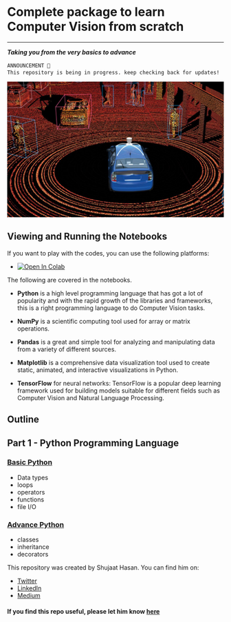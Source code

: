 # **Complete package to learn Computer Vision from scratch**
****************
***Taking you from the very basics to advance***

```
ANNOUNCEMENT 🚀
This repository is being in progress. keep checking back for updates!
```

![toolss](https://github.com/shujaat81/become_a_computer_vision_expert/blob/main/images/git_readme_cover.jpeg)

## Viewing and Running the Notebooks

If you want to play with the codes, you can use the following platforms: 

* <a href="https://colab.research.google.com/github/shujaat81/become_a_computer_vision_expert" target="_parent"><img src="https://colab.research.google.com/assets/colab-badge.svg" alt="Open In Colab"/></a>

The following are covered in the notebooks.

* **Python** is a high level programming language that has got a lot of popularity and with the rapid growth of the libraries and frameworks, this is a right programming language to do Computer Vision tasks.

* **NumPy** is a scientific computing tool used for array or matrix operations. 

* **Pandas** is a great and simple tool for analyzing and manipulating data from a variety of different sources.

* **Matplotlib** is a comprehensive data visualization tool used to create static, animated, and interactive visualizations in Python.

* **TensorFlow** for neural networks: TensorFlow is a popular deep learning framework used for building models suitable for different fields such as Computer Vision and Natural Language Processing.


## Outline


## Part 1 - Python Programming Language


### [Basic Python](https://github.com/Nyandwi/machine_learning_complete/blob/main/0_python_for_ml/intro_to_python.ipynb)

* Data types
* loops
* operators
* functions
* file I/O

### [Advance Python](https://github.com/Nyandwi/machine_learning_complete/blob/main/1_data_computations_with_numpy/1_intro_to_Numpy_for_data_computation.ipynb)

* classes
* inheritance
* decorators

This repository was created by Shujaat Hasan. You can find him on: 
* [Twitter](https://twitter.com/hasanshujaat)
* [LinkedIn](https://www.linkedin.com/in/shujaat-hasan-964a9423/)
* [Medium](https://medium.com/@hasanshujaat4)


#### If you find this repo useful, please let him know [here](https://twitter.com/hasanshujaat)

